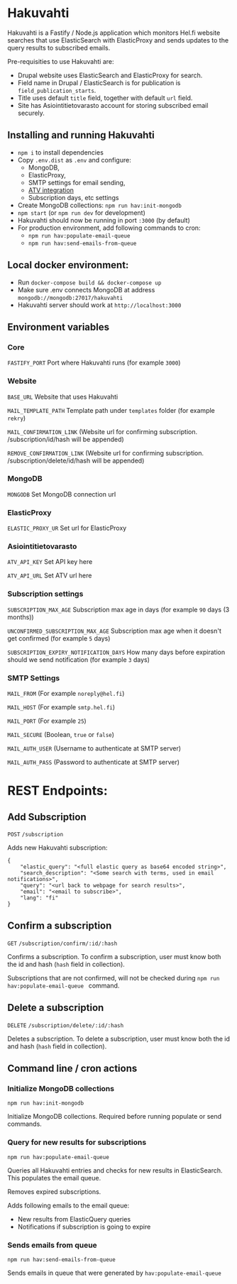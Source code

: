 # Hakuvahti

Hakuvahti is a Fastify / Node.js application which monitors Hel.fi website searches that use ElasticSearch with ElasticProxy and sends updates to the query results to subscribed emails.

Pre-requisities to use Hakuvahti are:
- Drupal website uses ElasticSearch and ElasticProxy for search.
- Field name in Drupal / ElasticSearch is for publication is `field_publication_starts`.
- Title uses default `title` field, together with default `url` field.
- Site has Asiointitietovarasto account for storing subscribed email securely.

## Installing and running Hakuvahti

- `npm i` to install dependencies
- Copy `.env.dist` as `.env` and configure:
  - MongoDB,
  - ElasticProxy, 
  - SMTP settings for email sending,
  - [ATV integration](https://github.com/City-of-Helsinki/atv)
  - Subscription days, etc settings
- Create MongoDB collections: `npm run hav:init-mongodb`
- `npm start` (or `npm run dev` for development)
- Hakuvahti should now be running in port `:3000` (by default)
- For production environment, add following commands to cron:
  - `npm run hav:populate-email-queue`
  - `npm run hav:send-emails-from-queue`

## Local docker environment:

- Run `docker-compose build && docker-compose up` 
- Make sure .env connects MongoDB at address `mongodb://mongodb:27017/hakuvahti`
- Hakuvahti server should work at `http://localhost:3000`

## Environment variables

### Core
`FASTIFY_PORT` Port where Hakuvahti runs (for example `3000`)

### Website
`BASE_URL` Website that uses Hakuvahti

`MAIL_TEMPLATE_PATH` Template path under `templates` folder (for example `rekry`)

`MAIL_CONFIRMATION_LINK` (Website url for confirming subscription. /subscription/id/hash will be appended)

`REMOVE_CONFIRMATION_LINK` (Website url for confirming subscription. /subscription/delete/id/hash will be appended)

### MongoDB
`MONGODB` Set MongoDB connection url

### ElasticProxy
`ELASTIC_PROXY_UR` Set url for ElasticProxy

### Asiointitietovarasto
`ATV_API_KEY` Set API key here

`ATV_API_URL` Set ATV url here

### Subscription settings
`SUBSCRIPTION_MAX_AGE` Subscription max age in days (for example `90` days (3 months))

`UNCONFIRMED_SUBSCRIPTION_MAX_AGE` Subscription max age when it doesn't get confirmed (for example `5` days)

`SUBSCRIPTION_EXPIRY_NOTIFICATION_DAYS` How many days before expiration should we send notification (for example `3` days)

### SMTP Settings
`MAIL_FROM` (For example `noreply@hel.fi`)

`MAIL_HOST` (For example `smtp.hel.fi`)

`MAIL_PORT` (For example `25`)

`MAIL_SECURE` (Boolean, `true` or `false`)

`MAIL_AUTH_USER` (Username to authenticate at SMTP server)

`MAIL_AUTH_PASS` (Password to authenticate at SMTP server)

# REST Endpoints:

## Add Subscription

`POST` `/subscription`

Adds new Hakuvahti subscription:

```
{
    "elastic_query": "<full elastic query as base64 encoded string>",
    "search_description": "<Some search with terms, used in email notifications>",
    "query": "<url back to webpage for search results>",
    "email": "<email to subscribe>",
    "lang": "fi"
}
```

## Confirm a subscription

`GET` `/subscription/confirm/:id/:hash`

Confirms a subscription. To confirm a subscription, user must know both the id and hash (`hash` field in collection).

Subscriptions that are not confirmed, will not be checked during `npm run hav:populate-email-queue ` command.

## Delete a subscription

`DELETE` `/subscription/delete/:id/:hash`

Deletes a subscription. To delete a subscription, user must know both the id and hash (`hash` field in collection).

## Command line / cron actions

### Initialize MongoDB collections

`npm run hav:init-mongodb`

Initialize MongoDB collections. Required before running populate or send commands.

### Query for new results for subscriptions

`npm run hav:populate-email-queue`

Queries all Hakuvahti entries and checks for new results in ElasticSearch. This populates the email queue.

Removes expired subscriptions.

Adds following emails to the email queue:

- New results from ElasticQuery queries
- Notifications if subscription is going to expire

### Sends emails from queue

`npm run hav:send-emails-from-queue`

Sends emails in queue that were generated by `hav:populate-email-queue`
